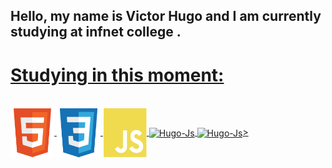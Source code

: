## Hello, my name is Victor Hugo and I am currently studying at infnet college .

<div>
  <a href="https://github.com/hugoowszz">
</div>

<h1>Studying in this moment:</h1>
<div style="display: inline_block"><br>
  <img align="center" alt="Hugo-HTML" height="80" width="70" src="https://raw.githubusercontent.com/devicons/devicon/master/icons/html5/html5-original.svg">
  <img align="center" alt="Hugo-CSS" height="80" width="70" src="https://raw.githubusercontent.com/devicons/devicon/master/icons/css3/css3-original.svg">
  <img align="center" alt="Hugo-Js" height="80" width="70" src="https://raw.githubusercontent.com/devicons/devicon/master/icons/javascript/javascript-plain.svg">
  <img align="center" alt="Hugo-Js" height="80" width="70" src="https://cdn.jsdelivr.net/gh/devicons/devicon@latest/icons/java/java-original.svg">
  <img align="center" alt="Hugo-Js" height="80" width="70" src="https://cdn.jsdelivr.net/gh/devicons/devicon@latest/icons/csharp/csharp-original.svg">>
</div>
